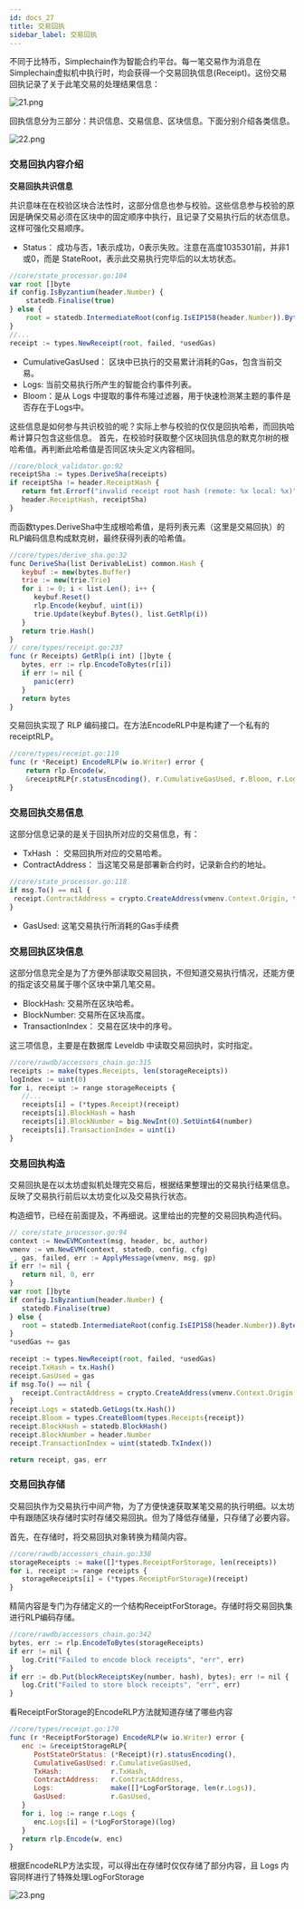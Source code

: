 ```yaml
---
id: docs_27
title: 交易回执
sidebar_label: 交易回执
---
```


不同于比特币，Simplechain作为智能合约平台。每一笔交易作为消息在Simplechain虚拟机中执行时，均会获得一个交易回执信息(Receipt)。这份交易回执记录了关于此笔交易的处理结果信息：

![21.png](https://i.loli.net/2020/04/27/wlzWLg9Us7i5o3m.png)

回执信息分为三部分：共识信息、交易信息、区块信息。下面分别介绍各类信息。

![22.png](https://i.loli.net/2020/04/27/sAWCrbGlmoEV6p8.png)

### 交易回执内容介绍

**交易回执共识信息**

共识意味在在校验区块合法性时，这部分信息也参与校验。这些信息参与校验的原因是确保交易必须在区块中的固定顺序中执行，且记录了交易执行后的状态信息。这样可强化交易顺序。

- Status： 成功与否，1表示成功，0表示失败。注意在高度1035301前，并非1或0，而是 StateRoot，表示此交易执行完毕后的以太坊状态。

```javascript
//core/state_processor.go:104
var root []byte
if config.IsByzantium(header.Number) {
    statedb.Finalise(true)
} else {
    root = statedb.IntermediateRoot(config.IsEIP158(header.Number)).Bytes()
}
//...
receipt := types.NewReceipt(root, failed, *usedGas)
```

- CumulativeGasUsed： 区块中已执行的交易累计消耗的Gas，包含当前交易。
- Logs: 当前交易执行所产生的智能合约事件列表。
- Bloom：是从 Logs 中提取的事件布隆过滤器，用于快速检测某主题的事件是否存在于Logs中。

这些信息是如何参与共识校验的呢？实际上参与校验的仅仅是回执哈希，而回执哈希计算只包含这些信息。 首先，在校验时获取整个区块回执信息的默克尔树的根哈希值。再判断此哈希值是否同区块头定义内容相同。

```javascript
//core/block_validator.go:92
receiptSha := types.DeriveSha(receipts)
if receiptSha != header.ReceiptHash {
   return fmt.Errorf("invalid receipt root hash (remote: %x local: %x)",
   header.ReceiptHash, receiptSha)
}
```

而函数types.DeriveSha中生成根哈希值，是将列表元素（这里是交易回执）的RLP编码信息构成默克树，最终获得列表的哈希值。

```javascript
//core/types/derive_sha.go:32
func DeriveSha(list DerivableList) common.Hash {
   keybuf := new(bytes.Buffer)
   trie := new(trie.Trie)
   for i := 0; i < list.Len(); i++ {
      keybuf.Reset()
      rlp.Encode(keybuf, uint(i))
      trie.Update(keybuf.Bytes(), list.GetRlp(i))
   }
   return trie.Hash()
}
// core/types/receipt.go:237
func (r Receipts) GetRlp(i int) []byte {
   bytes, err := rlp.EncodeToBytes(r[i])
   if err != nil {
      panic(err)
   }
   return bytes
}
```
交易回执实现了 RLP 编码接口。在方法EncodeRLP中是构建了一个私有的receiptRLP。

```javascript
//core/types/receipt.go:119
func (r *Receipt) EncodeRLP(w io.Writer) error {
	return rlp.Encode(w, 
	&receiptRLP{r.statusEncoding(), r.CumulativeGasUsed, r.Bloom, r.Logs})
}

```

### 交易回执交易信息

这部分信息记录的是关于回执所对应的交易信息，有：

- TxHash ： 交易回执所对应的交易哈希。
- ContractAddress： 当这笔交易是部署新合约时，记录新合约的地址。

```javascript
//core/state_processor.go:118
if msg.To() == nil {
 receipt.ContractAddress = crypto.CreateAddress(vmenv.Context.Origin, tx.Nonce())
}

```
- GasUsed: 这笔交易执行所消耗的Gas手续费

### 交易回执区块信息

这部分信息完全是为了方便外部读取交易回执，不但知道交易执行情况，还能方便的指定该交易属于哪个区块中第几笔交易。

- BlockHash: 交易所在区块哈希。
- BlockNumber: 交易所在区块高度。
- TransactionIndex： 交易在区块中的序号。

这三项信息，主要是在数据库 Leveldb 中读取交易回执时，实时指定。

```javascript
//core/rawdb/accessors_chain.go:315
receipts := make(types.Receipts, len(storageReceipts))
logIndex := uint(0)
for i, receipt := range storageReceipts {
   //...
   receipts[i] = (*types.Receipt)(receipt)
   receipts[i].BlockHash = hash
   receipts[i].BlockNumber = big.NewInt(0).SetUint64(number)
   receipts[i].TransactionIndex = uint(i)
}
```

### 交易回执构造

交易回执是在以太坊虚拟机处理完交易后，根据结果整理出的交易执行结果信息。反映了交易执行前后以太坊变化以及交易执行状态。

构造细节，已经在前面提及，不再细说。这里给出的完整的交易回执构造代码。

```javascript
// core/state_processor.go:94
context := NewEVMContext(msg, header, bc, author) 
vmenv := vm.NewEVM(context, statedb, config, cfg) 
_, gas, failed, err := ApplyMessage(vmenv, msg, gp)
if err != nil {
   return nil, 0, err
} 
var root []byte
if config.IsByzantium(header.Number) {
   statedb.Finalise(true)
} else {
   root = statedb.IntermediateRoot(config.IsEIP158(header.Number)).Bytes()
}
*usedGas += gas
 
receipt := types.NewReceipt(root, failed, *usedGas)
receipt.TxHash = tx.Hash()
receipt.GasUsed = gas 
if msg.To() == nil {
   receipt.ContractAddress = crypto.CreateAddress(vmenv.Context.Origin, tx.Nonce())
} 
receipt.Logs = statedb.GetLogs(tx.Hash())
receipt.Bloom = types.CreateBloom(types.Receipts{receipt})
receipt.BlockHash = statedb.BlockHash()
receipt.BlockNumber = header.Number
receipt.TransactionIndex = uint(statedb.TxIndex())

return receipt, gas, err
```
### 交易回执存储

交易回执作为交易执行中间产物，为了方便快速获取某笔交易的执行明细。以太坊中有跟随区块存储时实时存储交易回执。但为了降低存储量，只存储了必要内容。

首先，在存储时，将交易回执对象转换为精简内容。

```javascript
//core/rawdb/accessors_chain.go:338
storageReceipts := make([]*types.ReceiptForStorage, len(receipts))
for i, receipt := range receipts {
   storageReceipts[i] = (*types.ReceiptForStorage)(receipt)
}
```
精简内容是专门为存储定义的一个结构ReceiptForStorage。存储时将交易回执集进行RLP编码存储。

```javascript
//core/rawdb/accessors_chain.go:342
bytes, err := rlp.EncodeToBytes(storageReceipts)
if err != nil {
   log.Crit("Failed to encode block receipts", "err", err)
} 
if err := db.Put(blockReceiptsKey(number, hash), bytes); err != nil {
   log.Crit("Failed to store block receipts", "err", err)
}
```
看ReceiptForStorage的EncodeRLP方法就知道存储了哪些内容

```javascript
//core/types/receipt.go:179
func (r *ReceiptForStorage) EncodeRLP(w io.Writer) error {
   enc := &receiptStorageRLP{
      PostStateOrStatus: (*Receipt)(r).statusEncoding(),
      CumulativeGasUsed: r.CumulativeGasUsed,
      TxHash:            r.TxHash,
      ContractAddress:   r.ContractAddress,
      Logs:              make([]*LogForStorage, len(r.Logs)),
      GasUsed:           r.GasUsed,
   }
   for i, log := range r.Logs {
      enc.Logs[i] = (*LogForStorage)(log)
   }
   return rlp.Encode(w, enc)
}
```
根据EncodeRLP方法实现，可以得出在存储时仅仅存储了部分内容，且 Logs 内容同样进行了特殊处理LogForStorage

![23.png](https://i.loli.net/2020/04/27/CmHSaJXIyLcYfbV.png)